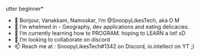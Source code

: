 utter beginner*

- 👋 Bonjour, Vanakkam, Namoskar, I’m @SnoopyLikesTech, aka O M
- 👀 I’m whelmed in - Geography, dev applications and eating delicacies. 
- 🌱 I’m currently learning how to PROGRAM. hoping to LEARN a lot! xD
- 💞️ I’m looking to collaborate on discord
- 📫 Reach me at : SnoopyLikesTech#1342 on Discord, io.intellect on YT ;) 

<!---
OMKAILASH/OMKAILASH is a ✨ special ✨ repository because its `README.md` (this file) appears on your GitHub profile.
You can click the Preview link to take a look at your changes.
--->
